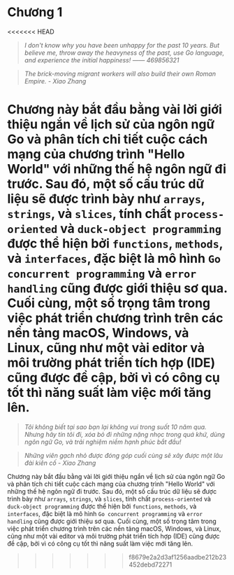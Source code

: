 # Chương 1

<<<<<<< HEAD
> *I don't know why you have been unhappy for the past 10 years. But believe me, throw away the heavyness of the past, use Go language, and experience the initial happiness! —— 469856321*

> *The brick-moving migrant workers will also build their own Roman Empire. - Xiao Zhang*

Chương này bắt đầu bằng vài lời giới thiệu ngắn về lịch sử của ngôn ngữ Go và phân tích chi tiết cuộc cách mạng của chương trình "Hello World" với những thế hệ ngôn ngữ đi trước. Sau đó, một số cấu trúc dữ liệu sẽ được trình bày như `arrays`, `strings`, và `slices`, tính chất `process-oriented` và `duck-object programming` được thể hiện bởi `functions`, `methods`, và `interfaces`, đặc biệt là mô hình `Go concurrent programming` và `error handling` cũng được giới thiệu sơ qua. Cuối cùng, một số trọng tâm trong việc phát triển chương trình trên các nền tảng macOS, Windows, và Linux, cũng như một vài editor và môi trường phát triển tích hợp (IDE) cũng được đề cập, bởi vì có công cụ tốt thì năng suất làm việc mới tăng lên.
=======
>*Tôi không biết tại sao bạn lại không vui trong suốt 10 năm qua. Nhưng hãy tin tôi đi, xóa bỏ đi những nặng nhọc trong quá khứ, dùng ngôn ngữ Go, và trải nghiệm niềm hạnh phúc bắt đầu!*

>*Những viên gạch nhỏ được đóng góp cuối cùng sẽ xây được một lâu đài kiên cố - Xiao Zhang*

Chương này bắt đầu bằng vài lời giới thiệu ngắn về lịch sử của ngôn ngữ Go và phân tích chi tiết cuộc cách mạng của chương trình "Hello World" với những thế hệ ngôn ngữ đi trước. Sau đó, một số cấu trúc dữ liệu sẽ được trình bày như `arrays`, `strings`, và `slices`, tính chất `process-oriented` và `duck-object programming` được thể hiện bởi `functions`, `methods`, và `interfaces`, đặc biệt là mô hình `Go concurrent programming` và `error handling` cũng được giới thiệu sơ qua. Cuối cùng, một số trọng tâm trong việc phát triển chương trình trên các nền tảng macOS, Windows, và Linux, cũng như một vài editor và môi trường phát triển tích hợp (IDE) cũng được đề cập, bởi vì có công cụ tốt thì năng suất làm việc mới tăng lên.
>>>>>>> f8679e2a2d3af1256aadbe212b23452debd72271

